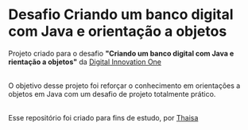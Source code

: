 # Desafio Criando um banco digital com Java e orientação a objetos

Projeto criado para o desafio **"Criando um banco digital com Java e rientação a objetos"** da [Digital Innovation One](https://web.dio.me/) 
<br />
<br />

O objetivo desse projeto foi reforçar o conhecimento em orientações a objetos em Java com um desafio de projeto totalmente prático.
<br />
<br />

Esse repositório foi criado para fins de estudo, por [Thaisa](https://github.com/thaisasicco)
